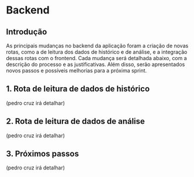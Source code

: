 # Backend

## Introdução
As principais mudanças no backend da aplicação foram a criação de novas rotas, como a de leitura dos dados de histórico e de análise, e a integração dessas rotas com o frontend. Cada mudança será detalhada abaixo, com a descrição do processo e as justificativas. Além disso, serão apresentados novos passos e possíveis melhorias para a próxima sprint.

## 1. Rota de leitura de dados de histórico

(pedro cruz irá detalhar)

## 2. Rota de leitura de dados de análise

(pedro cruz irá detalhar)

## 3. Próximos passos

(pedro cruz irá detalhar)

